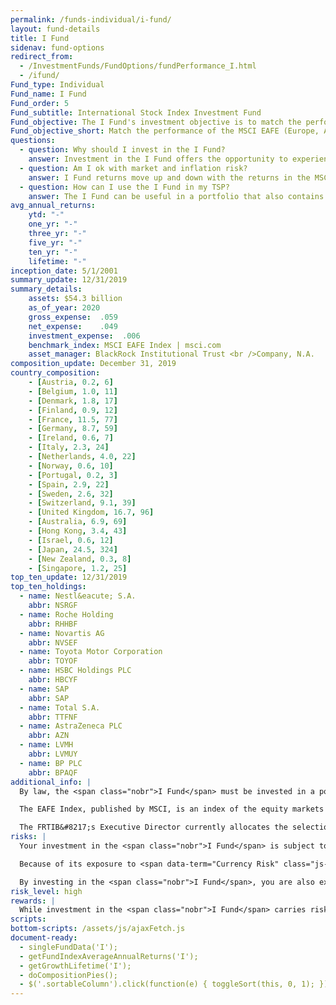 ```yaml
---
permalink: /funds-individual/i-fund/
layout: fund-details
title: I Fund
sidenav: fund-options
redirect_from:
  - /InvestmentFunds/FundOptions/fundPerformance_I.html
  - /ifund/
Fund_type: Individual
Fund_name: I Fund
Fund_order: 5
Fund_subtitle: International Stock Index Investment Fund
Fund_objective: The I Fund's investment objective is to match the performance of the MSCI EAFE (Europe, Australasia, Far East) Index.
Fund_objective_short: Match the performance of the MSCI EAFE (Europe, Australasia, Far East) Index.
questions:
  - question: Why should I invest in the I Fund?
    answer: Investment in the I Fund offers the opportunity to experience gains from equity ownership of non-U.S. companies. Because it represents the stocks of companies in many developed countries (excluding the U.S.), it is an excellent way to diversify the stock portion of your TSP allocation.
  - question: Am I ok with market and inflation risk?
    answer: I Fund returns move up and down with the returns in the MSCI EAFE (<span data-term="Market Risk" class="js-glossary-toggle term term-end">market risk</span>). The EAFE Index (and the I Fund returns) will rise or fall as the value of the U.S. dollar decreases or increases relative to the value of the currencies of the countries represented in the EAFE index (currency risk) or if I Fund investments do not outpace or grow enough to offset the reduction in purchasing power (<span data-term="Inflation Risk" class="js-glossary-toggle term term-end">inflation risk</span>).
  - question: How can I use the I Fund in my TSP?
    answer: The I Fund can be useful in a portfolio that also contains stock funds that track other indexes such as the C Fund and the S Fund. By investing in all segments of the stock market (as opposed to just one), you reduce your exposure to market risk. The I Fund can also be useful in a portfolio that contains bonds. A retirement portfolio that contains a bond fund like the F Fund, along with other stock funds, like the C and S Funds, will tend to be less volatile than one that contains stock funds alone.
avg_annual_returns:
    ytd: "-"
    one_yr: "-"
    three_yr: "-"
    five_yr: "-"
    ten_yr: "-"
    lifetime: "-"
inception_date: 5/1/2001
summary_update: 12/31/2019
summary_details:
    assets: $54.3 billion
    as_of_year: 2020
    gross_expense:  .059
    net_expense:    .049
    investment_expense:  .006
    benchmark_index: MSCI EAFE Index | msci.com
    asset_manager: BlackRock Institutional Trust <br />Company, N.A.
composition_update: December 31, 2019
country_composition:
    - [Austria, 0.2, 6]
    - [Belgium, 1.0, 11]
    - [Denmark, 1.8, 17]
    - [Finland, 0.9, 12]
    - [France, 11.5, 77]
    - [Germany, 8.7, 59]
    - [Ireland, 0.6, 7]
    - [Italy, 2.3, 24]
    - [Netherlands, 4.0, 22]
    - [Norway, 0.6, 10]
    - [Portugal, 0.2, 3]
    - [Spain, 2.9, 22]
    - [Sweden, 2.6, 32]
    - [Switzerland, 9.1, 39]
    - [United Kingdom, 16.7, 96]
    - [Australia, 6.9, 69]
    - [Hong Kong, 3.4, 43]
    - [Israel, 0.6, 12]
    - [Japan, 24.5, 324]
    - [New Zealand, 0.3, 8]
    - [Singapore, 1.2, 25]
top_ten_update: 12/31/2019
top_ten_holdings:
  - name: Nestl&eacute; S.A.
    abbr: NSRGF
  - name: Roche Holding
    abbr: RHHBF
  - name: Novartis AG
    abbr: NVSEF
  - name: Toyota Motor Corporation
    abbr: TOYOF
  - name: HSBC Holdings PLC
    abbr: HBCYF
  - name: SAP
    abbr: SAP
  - name: Total S.A.
    abbr: TTFNF
  - name: AstraZeneca PLC
    abbr: AZN
  - name: LVMH
    abbr: LVMUY
  - name: BP PLC
    abbr: BPAQF
additional_info: |
  By law, the <span class="nobr">I Fund</span> must be invested in a portfolio designed to track the performance of an index of common stocks representing international stock markets outside of the United States. The Federal Retirement Thrift Investment Board has chosen as its benchmark the MSCI EAFE (Europe, Australasia, Far East) Index, which tracks the overall performance of the major companies and industries in the European, Australian, and Asian stock markets.

  The EAFE Index, published by MSCI, is an index of the equity markets of the developed world outside of the United States and Canada. It is the most widely used international stock index. As of December 31, 2017, the index covered the equity markets of 21 countries, as shown in the table.

  The FRTIB&#8217;s Executive Director currently allocates the selection, purchase, investment, and management of assets contained in the <span class="nobr">I Fund</span> to BlackRock Institutional Trust Company, N.A. The <span class="nobr">I Fund</span> holds common stocks of all the companies represented in the EAFE Index in virtually the same weights that they have in the index. The performance of the <span class="nobr">I Fund</span> is evaluated on the basis of how closely its returns match those of the EAFE Index.
risks: |
  Your investment in the <span class="nobr">I Fund</span> is subject to <span data-term="Market Risk" class="js-glossary-toggle term term-end">market risk</span> because the MSCI EAFE Index returns will move up and down in response to overall economic conditions.

  Because of its exposure to <span data-term="Currency Risk" class="js-glossary-toggle term term-end">currency risk</span>, the EAFE Index (and the <span class="nobr">I Fund</span> returns) will rise or fall as the value of the U.S. dollar decreases or increases relative to the value of the currencies of the countries represented in the EAFE index.

  By investing in the <span class="nobr">I Fund</span>, you are also exposed to <span data-term="Inflation Risk" class="js-glossary-toggle term term-end">inflation risk</span>, meaning your <span class="nobr">I Fund</span> investment may not grow enough to offset the reduction in purchasing power that results from inflation.
risk_level: high
rewards: |
  While investment in the <span class="nobr">I Fund</span> carries risk, it also offers the opportunity to experience gains from equity ownership of non-U.S. companies. Because it represents the stocks of companies in many developed countries (excluding the U.S.), it is an excellent way to diversify the stock portion of your TSP allocation.
scripts:
bottom-scripts: /assets/js/ajaxFetch.js
document-ready:
  - singleFundData('I');
  - getFundIndexAverageAnnualReturns('I');
  - getGrowthLifetime('I');
  - doCompositionPies();
  - $('.sortableColumn').click(function(e) { toggleSort(this, 0, 1); });
---
```

